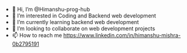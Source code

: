 - 👋 Hi, I’m @Himanshu-prog-hub
- 👀 I’m interested in Coding and Backend web development
- 🌱 I’m currently learning backend web development
- 💞️ I’m looking to collaborate on web development projects
- 📫 How to reach me https://www.linkedin.com/in/himanshu-mishra-0b2795191

<!---
Himanshu-prog-hub/Himanshu-prog-hub is a ✨ special ✨ repository because its `README.md` (this file) appears on your GitHub profile.
You can click the Preview link to take a look at your changes.
--->
